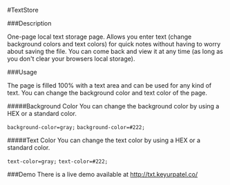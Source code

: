 #TextStore

###Description

One-page local text storage page. Allows you enter text (change background colors and text colors) for quick notes without having to worry about saving the file. You can come back and view it at any time (as long as you don't clear your browsers local storage).

###Usage

The page is filled 100% with a text area and can be used for any kind of text. You can change the background color and text color of the page.

#####Background Color
You can change the background color by using a HEX or a standard color.

`background-color=gray;`
`background-color=#222;`

#####Text Color
You can change the text color by using a HEX or a standard color.

`text-color=gray;`
`text-color=#222;`

###Demo
There is a live demo available at http://txt.keyurpatel.co/

